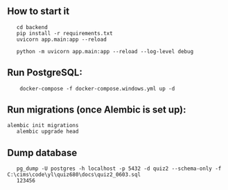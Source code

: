 ## How to start it
```
   cd backend
   pip install -r requirements.txt
   uvicorn app.main:app --reload

   python -m uvicorn app.main:app --reload --log-level debug

```

## Run PostgreSQL:
```
    docker-compose -f docker-compose.windows.yml up -d
```

## Run migrations (once Alembic is set up):
```
alembic init migrations
   alembic upgrade head
```

## Dump database
```
   pg_dump -U postgres -h localhost -p 5432 -d quiz2 --schema-only -f C:\cims\code\yl\quiz680\docs\quiz2_0603.sql
   123456
```